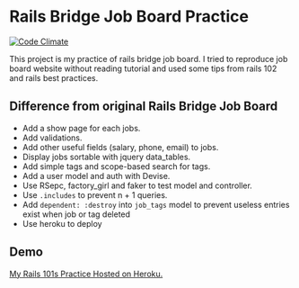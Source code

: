 # Rails Bridge Job Board Practice
[![Code Climate](https://codeclimate.com/github/masolin/rails-bridge-job-board-practice/badges/gpa.svg)](https://codeclimate.com/github/masolin/rails-bridge-job-board-practice)

This project is my practice of rails bridge job board. I tried to reproduce job board website without reading tutorial and used some tips from rails 102 and rails best practices.

## Difference from original Rails Bridge Job Board
* Add a show page for each jobs.
* Add validations.
* Add other useful fields (salary, phone, email) to jobs.
* Display jobs sortable with jquery data_tables.
* Add simple tags and scope-based search for tags.
* Add a user model and auth with Devise.
* Use RSepc, factory_girl and faker to test model and controller.
* Use `.includes` to prevent n + 1 queries.
* Add `dependent: :destroy` into `job_tags` model to prevent useless entries
  exist when job or tag deleted
* Use heroku to deploy


## Demo
[My Rails 101s Practice Hosted on Heroku.](https://calm-mesa-6313.herokuapp.com)
